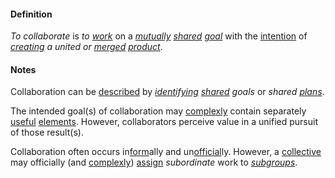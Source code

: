 #### Definition

*To collaborate* is *to [work](https://github.com/gcassel/Modular-Organization-Terminology/blob/master/terms/work.md)* on a *[mutually](https://github.com/gcassel/Modular-Organization-Terminology/blob/master/terms/mutual.md) [shared](https://github.com/gcassel/Modular-Organization-Terminology/blob/master/terms/share.md) [goal](https://github.com/gcassel/Modular-Organization-Terminology/blob/master/terms/goal.md)* with the [intention](https://github.com/gcassel/Modular-Organization-Terminology/blob/master/terms/intend.md) of *[creating](https://github.com/gcassel/Modular-Organization-Terminology/blob/master/terms/create.md) a united or [merged](https://github.com/gcassel/Modular-Organization-Terminology/blob/master/terms/merge.md) [product](https://github.com/gcassel/Modular-Organization-Terminology/blob/master/terms/product.md)*.  

#### Notes

Collaboration can be [described](https://github.com/gcassel/Modular-Organization-Terminology/blob/master/terms/describe.md) by *[identifying](https://github.com/gcassel/Modular-Organization-Terminology/blob/master/terms/identify.md) [shared](https://github.com/gcassel/Modular-Organization-Terminology/blob/master/terms/common.md) goals* or *shared [plans](https://github.com/gcassel/Modular-Organization-Terminology/blob/master/terms/plan.md)*.

The intended goal(s) of collaboration may [complexly](https://github.com/gcassel/Modular-Organization-Terminology/blob/master/terms/complexity.md) contain separately [useful](https://github.com/gcassel/Modular-Organization-Terminology/blob/master/terms/use.md) [elements](https://github.com/gcassel/Modular-Organization-Terminology/blob/master/terms/element.md).  However, collaborators perceive value in a unified pursuit of those result(s).
 
Collaboration often occurs in[form](https://github.com/gcassel/Modular-Organization-Terminology/blob/master/terms/form.md)ally and un[official](https://github.com/gcassel/Modular-Organization-Terminology/blob/master/terms/official.md)ly.  However, a [collective](https://github.com/gcassel/Modular-Organization-Terminology/blob/master/terms/collective.md) may officially (and [complexly](https://github.com/gcassel/Modular-Organization-Terminology/blob/master/terms/complex.md)) [assign](https://github.com/gcassel/Modular-Organization-Terminology/blob/master/terms/assign.md) *subordinate* work to *[subgroups](https://github.com/gcassel/Modular-Organization-Terminology/blob/master/terms/substructure.md)*.
